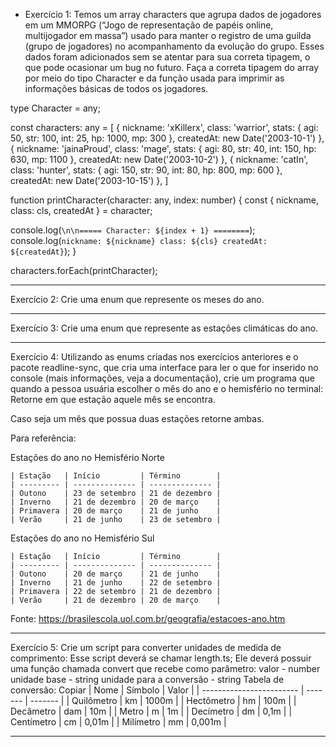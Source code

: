 - Exercício 1: Temos um array characters que agrupa dados de jogadores em um MMORPG (“Jogo de representação de papéis online, multijogador em massa”) usado para manter o registro de uma guilda (grupo de jogadores) no acompanhamento da evolução do grupo. Esses dados foram adicionados sem se atentar para sua correta tipagem, o que pode ocasionar um bug no futuro. Faça a correta tipagem do array por meio do tipo Character e da função usada para imprimir as informações básicas de todos os jogadores.


type Character = any;

const characters: any = [
  {
    nickname: 'xKillerx',
    class: 'warrior',
    stats: { agi: 50, str: 100, int: 25, hp: 1000, mp: 300 },
    createdAt: new Date('2003-10-1')
  },
  {
    nickname: 'jainaProud',
    class: 'mage',
    stats: { agi: 80, str: 40, int: 150, hp: 630, mp: 1100 },
    createdAt: new Date('2003-10-2')
  },
  {
    nickname: 'catIn',
    class: 'hunter',
    stats: { agi: 150, str: 90, int: 80, hp: 800, mp: 600 },
    createdAt: new Date('2003-10-15')
  },
]

function printCharacter(character: any, index: number) {
  const { nickname, class: cls, createdAt } = character;

  console.log(`\n\n===== Character: ${index + 1} ========`);
  console.log(`nickname: ${nickname}
class: ${cls}
createdAt: ${createdAt}`);
}

characters.forEach(printCharacter);


--------------------------------------------------------------------------------------------------------


Exercício 2: Crie uma enum que represente os meses do ano.


--------------------------------------------------------------------------------------------------------


Exercício 3: Crie uma enum que represente as estações climáticas do ano.


--------------------------------------------------------------------------------------------------------

Exercício 4: Utilizando as enums criadas nos exercícios anteriores e o pacote readline-sync, que cria uma interface para ler o que for inserido no console (mais informações, veja a documentação), crie um programa que quando a pessoa usuária escolher o mês do ano e o hemisfério no terminal:
Retorne em que estação aquele mês se encontra.

Caso seja um mês que possua duas estações retorne ambas.

Para referência:

Estações do ano no Hemisfério Norte

    | Estação   | Início         | Término        |
    | --------- | -------------- | -------------- |
    | Outono    | 23 de setembro | 21 de dezembro |
    | Inverno   | 21 de dezembro | 20 de março    |
    | Primavera | 20 de março    | 21 de junho    |
    | Verão     | 21 de junho    | 23 de setembro |

Estações do ano no Hemisfério Sul

    | Estação   | Início         | Término        |
    | --------- | -------------- | -------------- |
    | Outono    | 20 de março    | 21 de junho    |
    | Inverno   | 21 de junho    | 22 de setembro |
    | Primavera | 22 de setembro | 21 de dezembro |
    | Verão     | 21 de dezembro | 20 de março    |

Fonte: https://brasilescola.uol.com.br/geografia/estacoes-ano.htm


--------------------------------------------------------------------------------------------------------


Exercício 5: Crie um script para converter unidades de medida de comprimento:
Esse script deverá se chamar length.ts;
Ele deverá possuir uma função chamada convert que recebe como parâmetro:
valor - number
unidade base - string
unidade para a conversão - string
Tabela de conversão:
Copiar
    | Nome                     | Símbolo | Valor   |
    | ------------------------ | ------- | ------- |
    | Quilômetro               | km      | 1000m   |
    | Hectômetro               | hm      | 100m    |
    | Decâmetro                | dam     | 10m     |
    | Metro                    | m       | 1m      |
    | Decímetro                | dm      | 0,1m    |
    | Centímetro               | cm      | 0,01m   |
    | Milímetro                | mm      | 0,001m  |


--------------------------------------------------------------------------------------------------------


